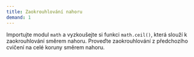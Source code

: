 ```yaml
---
title: Zaokrouhlování nahoru
demand: 1
---
```


Importujte modul `math` a vyzkoušejte si funkci `math.ceil()`, která slouží k zaokrouhlování směrem nahoru. Proveďte zaokrouhlování z předchozího cvičení na celé koruny směrem nahoru.

